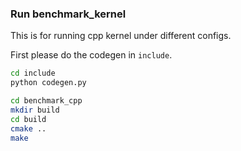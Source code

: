 ### Run benchmark_kernel
This is for running cpp kernel under different configs. 

First please do the codegen in `include`. 
```bash
cd include
python codegen.py
```

```bash
cd benchmark_cpp
mkdir build
cd build
cmake ..
make
```